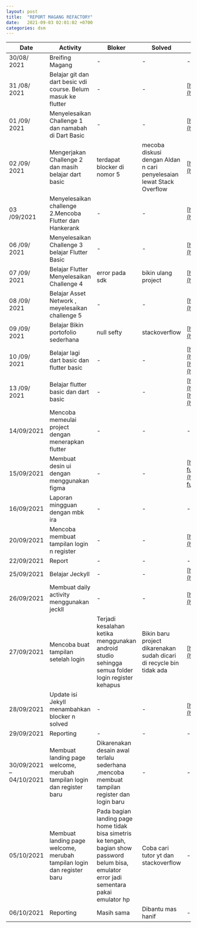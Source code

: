 ```yaml
---
layout: post
title:  "REPORT MAGANG REFACTORY"
date:   2021-09-03 02:01:02 +0700
categories: dsm
---
```

| Date | Activity | Bloker | Solved | Repository |
| --- | --- | --- | --- | --- |
| 30/08/ 2021 | Breifing Magang | - | - | - |
| 31 /08/ 2021 | Belajar git dan dart besic vdi course. Belum masuk ke flutter | - | - | [https://github.com/thefvnday/Dart\_Basic.git](https://github.com/thefvnday/Dart_Basic.git) |
| 01 /09/ 2021 | Menyelesaikan Challenge 1 dan namabah di Dart Basic | - | - | [https://github.com/thefvnday/RefactoryChallengeDay1Portofolio.github.io.git](https://github.com/thefvnday/RefactoryChallengeDay1Portofolio.github.io.git) |
| 02 /09/ 2021 | Mengerjakan Challenge 2 dan masih belajar dart basic | terdapat blocker di nomor 5 | mecoba diskusi dengan Aldan n cari penyelesaian lewat Stack Overflow | [https://github.com/thefvnday/RefactoryChallengeDay2.git](https://github.com/thefvnday/RefactoryChallengeDay2.git) |
| 03 /09/2021 | Menyelesaikan challenge 2.Mencoba Flutter dan Hankerank | - | - | [https://github.com/thefvnday/RefactoryChallengeDay2.git](https://github.com/thefvnday/RefactoryChallengeDay2.git) |
| 06 /09/ 2021 | Menyelesaikan Challenge 3 belajar Flutter Basic | - | - | [https://github.com/thefvnday/RefactoryChallengeDay3.git](https://github.com/thefvnday/RefactoryChallengeDay3.git) |
| 07 /09/ 2021 | Belajar Flutter Menyelesaikan Challenge 4 | error pada sdk | bikin ulang project | [https://github.com/thefvnday/RefactoryChallengeDay4.git](https://github.com/thefvnday/RefactoryChallengeDay4.git) |
| 08 /09/ 2021 | Belajar Asset Network , meyelesaikan challenge 5 | - | - | [https://github.com/thefvnday/RefactoryChallengeDay5.git](https://github.com/thefvnday/RefactoryChallengeDay5.git) |
| 09 /09/ 2021 | Belajar Bikin portofolio sederhana | null sefty | stackoverflow | [https://github.com/thefvnday/Flutter\_Portofolio.git](https://github.com/thefvnday/Flutter_Portofolio.git) |
| 10 /09/ 2021 | Belajar lagi dart basic dan flutter basic | - | - | [https://github.com/thefvnday/Flutter\_Basic.git](https://github.com/thefvnday/Flutter_Basic.git) \*\*\*[https://github.com/thefvnday/Dart\_Basic.git](https://github.com/thefvnday/Dart_Basic.git) |
| 13 /09/ 2021 | Belajar flutter basic dan dart basic | - | - | [https://github.com/thefvnday/Flutter\_Basic.git](https://github.com/thefvnday/Flutter_Basic.git) \*\*\*[https://github.com/thefvnday/Dart\_Basic.git](https://github.com/thefvnday/Dart_Basic.git) |
| 14/09/2021 | Mencoba memeulai project dengan menerapkan flutter | - | - | - |
| 15/09/2021 | Membuat desin ui dengan menggunakan figma | - | - | [https://www.figma.com/file/04yaV10B40YQkDY6DgbB8I/OnlineStore?fuid=1011458132264326773](https://www.figma.com/file/04yaV10B40YQkDY6DgbB8I/OnlineStore?fuid=1011458132264326773) |
| 16/09/2021 | Laporan mingguan dengan mbk ira | - | - | - |
| 20/09/2021 | Mencoba membuat tampilan login n register | - | - | [https://github.com/thefvnday/Shoes-Mobile.git](https://github.com/thefvnday/Shoes-Mobile.git) |
| 22/09/2021 | Report | - | - | - |
| 25/09/2021 | Belajar Jeckyll | - | - | [https://github.com/thefvnday/magang-refactory.git](https://github.com/thefvnday/magang-refactory.git) |
| 26/09/2021 | Membuat daily activity menggunakan jeckll | - | - | [https://github.com/thefvnday/magang-refactory.git](https://github.com/thefvnday/magang-refactory.git) |
| 27/09/2021 | Mencoba buat tampilan setelah login | Terjadi kesalahan ketika menggunakan android studio sehingga semua folder login register kehapus | Bikin baru project dikarenakan sudah dicari di recycle bin tidak ada | [https://github.com/thefvnday/Shoes-Mobile.git](https://github.com/thefvnday/Shoes-Mobile.git) |
| 28/09/2021 | Update isi Jekyll menambahkan blocker n solved | - | - | [https://github.com/thefvnday/magang-refactory.git](https://github.com/thefvnday/magang-refactory.git) |
| 29/09/2021 | Reporting | - | - | - |
| 30/09/2021 – 04/10/2021 | Membuat landing page welcome, merubah tampilan login dan register baru | Dikarenakan desain awal terlalu sederhana ,mencoba membuat tampilan register dan login baru | - | - |
| 05/10/2021 | Membuat landing page welcome, merubah tampilan login dan register baru | Pada bagian landing page home tidak bisa simetris ke tengah, bagian show password belum bisa, emulator error jadi sementara pakai emulator hp | Coba cari tutor yt dan stackoverflow | - |
| 06/10/2021 | Reporting | Masih sama | Dibantu mas hanif | - |